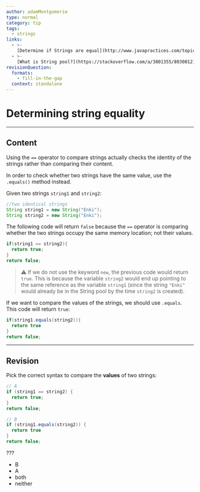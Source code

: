 ```yaml
---
author: adamMontgomerie
type: normal
category: tip
tags:
  - strings
links:
  - >-
    [Determine if Strings are equal](http://www.javapractices.com/topic/TopicAction.do?Id=18){website}
  - >-
    [What is String pool?](https://stackoverflow.com/a/3801355/8030012){website}
revisionQuestion:
  formats:
    - fill-in-the-gap
  context: standalone
---
```


# Determining string equality


---

## Content

Using the `==` operator to compare strings actually checks the identity of the strings rather than comparing their content.

In order to check whether two strings have the same value, use the `.equals()` method instead.

Given two strings `string1` and `string2`:

```java
//two identical strings
String string1 = new String("Enki");
String string2 = new String("Enki");
```

The following code will return `false` because the `==` operator is comparing whether the two strings occupy the same memory location; not their values.

```java
if(string1 == string2){
  return true;
}
return false;
```

> ⚠️ If we do not use the keyword `new`, the previous code would return `true`. This is because the variable `string2` would end up pointing to the same reference as the variable `string1` (since the string `"Enki"` would already be in the String pool by the time `string2` is created).

If we want to compare the values of the strings, we should use `.equals`. This code will return `true`:

```java
if(string1.equals(string2)){
  return true
}
return false;
```
 
---

## Revision

Pick the correct syntax to compare the **values** of two strings:

```java
// A
if (string1 == string2) {
  return true;
}
return false;

// B
if (string1.equals(string2)) {
  return true
}
return false;
```

???

- B
- A
- both
- neither